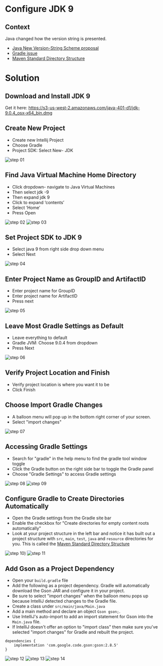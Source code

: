 # Configure JDK 9

## Context
Java changed how the version string is presented.

* [Java New Version-String Scheme proposal](http://openjdk.java.net/jeps/223)
* [Gradle issue](https://github.com/gradle/gradle/pull/4759)
* [Maven Standard Directory Structure](https://maven.apache.org/guides/introduction/introduction-to-the-standard-directory-layout.html)

# Solution

## Download and Install JDK 9
Get it here: https://s3-us-west-2.amazonaws.com/java-401-d1/jdk-9.0.4_osx-x64_bin.dmg

## Create New Project
* Create new Intellij Project
* Choose Gradle
* Project SDK: Select New- JDK

![step 01](step-01-choose-new-jdk.png)

## Find Java Virtual Machine Home Directory
* Click dropdown- navigate to Java Virtual Machines
* Then select jdk -9
* Then expand jdk 9
*  Click to expand ‘contents’
* Select ‘Home’
* Press Open

![step 02](step-02-move-up-to-virtual-machine-directory.png)
![step 03](step-03-expand-java9-dir-to-home.png)

## Set Project SDK to JDK 9
* Select  java 9 from right side drop down menu
* Select Next

![step 04](step-04-select-java9-as-project-sdk.png)

## Enter Project Name as GroupID and ArtifactID
* Enter project name for GroupID
* Enter project name for ArtifactID
* Press next

![step 05](step-05-enter-project-name-group-and-artifact-id.png)

## Leave Most Gradle Settings as Default
* Leave everything to default
* Gradle JVM: Choose 9.0.4 from dropdown
* Press Next

![step 06](step-06-select-jdk9.png)

## Verify Project Location and Finish
* Verify project location is where you want it to be
* Click Finish

## Choose Import Gradle Changes
* A balloon menu will pop up in the bottom right corner of your screen.
* Select "import changes"

![step 07](step-07-import-changes.png)

## Accessing Gradle Settings
* Search for "gradle" in the help menu to find the gradle tool window toggle
* Click the Gradle button on the right side bar to toggle the Gradle panel
* Choose "Gradle Settings" to access Gradle settings

![step 08](step-08-access-gradle-settings.png)
![step 09](step-09-gradle-settings.png)

## Configure Gradle to Create Directories Automatically
* Open the Gradle settings from the Gradle site bar
* Enable the checkbox for "Create directories for empty content roots
  automatically"
* Look at your project structure in the left bar and notice it has built out
  a project structure with `src`, `main`, `test`, `java` and `resource`
  directories for you. This is called the [Maven Standard Directory Structure](https://maven.apache.org/guides/introduction/introduction-to-the-standard-directory-layout.html)

![step 10](step-10-create-directories-for-empty-root-sources.png))
![step 11](step-11-verify-project-structure.png)

## Add Gson as a Project Dependency
* Open your `build.gradle` file
* Add the following as a project dependency. Gradle will automatically download
  the Gson JAR and configure it in your project.
* Be sure to select "import changes" when the balloon menu pops up because
  IntelliJ detected changes to the Gradle file.
* Create a class under `src/main/java/Main.java`
* Add a main method and declare an object `Gson gson;`.
* Use IntelliJ's auto-import to add an import statement for Gson into the
  `Main.java` file.
* If IntelliJ doesn't offer an option to "import class" then make sure you've
  selected "import changes" for Gradle and rebuilt the project.

```
dependencies {
    implementation 'com.google.code.gson:gson:2.8.5'
}
```

![step 12](step-12-add-gson-dependency.png)
![step 13](step-13-import-class.png)
![step 14](step-14-imported.png)
